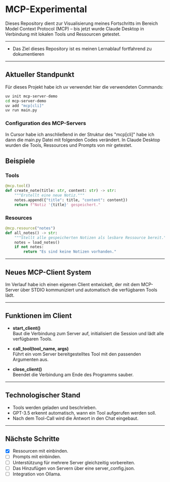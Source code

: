 # MCP-Experimental

Dieses Repository dient zur Visualisierung meines Fortschritts im Bereich Model Context Protocol (MCP) – bis jetzt wurde Claude Desktop in Verbindung mit lokalen Tools und Ressourcen getestet.

---

- Das Ziel dieses Repository ist es meinen Lernablauf fortfahrend zu dokumentieren 

---

## Aktueller Standpunkt
Für dieses Projekt habe ich uv verwendet hier die verwendeten Commands:
```bash
uv init mcp-server-demo
cd mcp-server-demo
uv add "mcp[cli]"
uv run main.py
```
### Configuration des MCP-Servers 
In Cursor habe ich anschließend in der Struktur des "mcp[cli]" habe ich dann die main.py Datei mit folgenden Codes verändert. In Claude Desktop wurden die Tools, Ressources und Prompts von mir getestet.

## Beispiele

### Tools
```python
@mcp.tool()
def create_note(title: str, content: str) -> str:
    """Erstellt eine neue Notiz."""
    notes.append({"title": title, "content": content})
    return f"Notiz '{title}' gespeichert."
```

### Resources
```python
@mcp.resource("notes")
def all_notes() -> str:
    """Stellt alle gespeicherten Notizen als lesbare Ressource bereit."""
    notes = load_notes()
    if not notes:
        return "Es sind keine Notizen vorhanden."
```
---

## Neues MCP-Client System

Im Verlauf habe ich einen eigenen Client entwickelt, der mit dem MCP-Server über STDIO kommuniziert und automatisch die verfügbaren Tools lädt.

---

## Funktionen im Client

- **start_client()**  
  Baut die Verbindung zum Server auf, initialisiert die Session und lädt alle verfügbaren Tools.

- **call_tool(tool_name, args)**  
  Führt ein vom Server bereitgestelltes Tool mit den passenden Argumenten aus.

- **close_client()**  
  Beendet die Verbindung am Ende des Programms sauber.

---

## Technologischer Stand

- Tools werden geladen und beschrieben.
- GPT-3.5 erkennt automatisch, wann ein Tool aufgerufen werden soll.
- Nach dem Tool-Call wird die Antwort in den Chat eingebaut.

---

## Nächste Schritte

- [x] Ressourcen mit einbinden.
- [ ] Prompts mit einbinden.
- [ ]  Unterstützung für mehrere Server gleichzeitig vorbereiten.
- [ ] Das Hinzufügen von Servern über eine server_config.json.
- [ ] Integration von Ollama.
